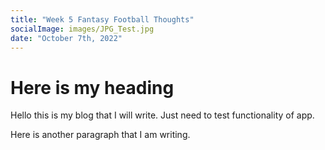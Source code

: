 ```yaml
---
title: "Week 5 Fantasy Football Thoughts"
socialImage: images/JPG_Test.jpg
date: "October 7th, 2022"
---
```


# Here is my heading

Hello this is my blog that I will write. Just need to test functionality of app.

Here is another paragraph that I am writing.
